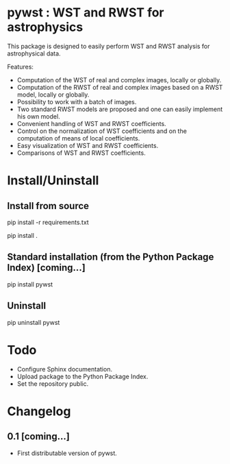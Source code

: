 pywst : WST and RWST for astrophysics
=====================================

This package is designed to easily perform WST and RWST analysis for astrophysical data.

Features:
* Computation of the WST of real and complex images, locally or globally.
* Computation of the RWST of real and complex images based on a RWST model, locally or globally.
* Possibility to work with a batch of images.
* Two standard RWST models are proposed and one can easily implement his own model.
* Convenient handling of WST and RWST coefficients.
* Control on the normalization of WST coefficients and on the computation of means of local coefficients.
* Easy visualization of WST and RWST coefficients.
* Comparisons of WST and RWST coefficients.

# Install/Uninstall

## Install from source

pip install -r requirements.txt

pip install .

## Standard installation (from the Python Package Index) [coming...]

pip install pywst

## Uninstall

pip uninstall pywst

# Todo

- Configure Sphinx documentation.
- Upload package to the Python Package Index.
- Set the repository public.

# Changelog

## 0.1 [coming...]

- First distributable version of pywst.